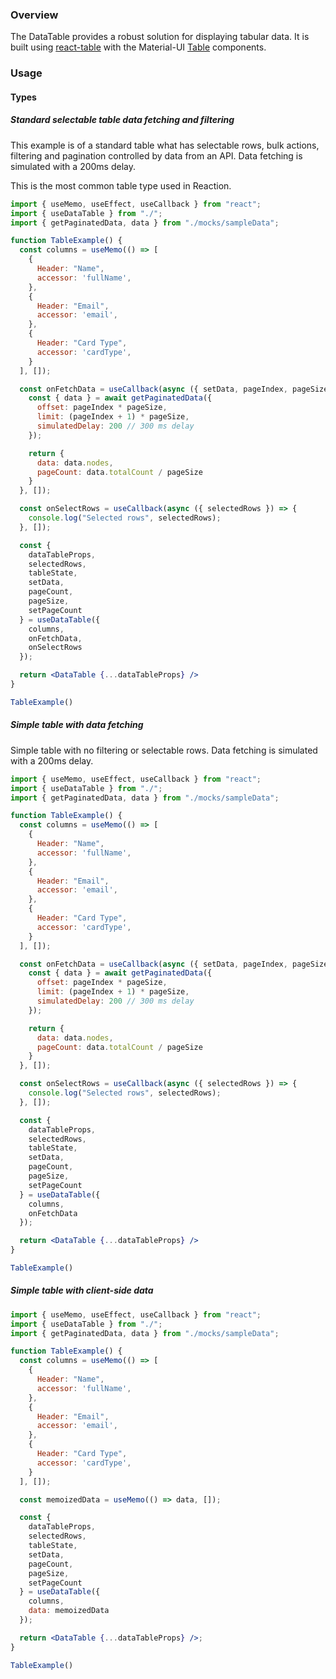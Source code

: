 ### Overview

The DataTable provides a robust solution for displaying tabular data. It is built using [react-table](https://github.com/tannerlinsley/react-table) with the Material-UI [Table](https://material-ui.com/components/tables/) components.

### Usage

#### Types

##### Standard selectable table data fetching and filtering

This example is of a standard table what has selectable rows, bulk actions, filtering and pagination controlled by data from an API. Data fetching is simulated with a 200ms delay.

This is the most common table type used in Reaction.

```jsx
import { useMemo, useEffect, useCallback } from "react";
import { useDataTable } from "./";
import { getPaginatedData, data } from "./mocks/sampleData";

function TableExample() {
  const columns = useMemo(() => [
    {
      Header: "Name",
      accessor: 'fullName',
    },
    {
      Header: "Email",
      accessor: 'email',
    },
    {
      Header: "Card Type",
      accessor: 'cardType',
    }
  ], []);

  const onFetchData = useCallback(async ({ setData, pageIndex, pageSize }) => {
    const { data } = await getPaginatedData({
      offset: pageIndex * pageSize,
      limit: (pageIndex + 1) * pageSize,
      simulatedDelay: 200 // 300 ms delay
    });

    return {
      data: data.nodes,
      pageCount: data.totalCount / pageSize
    }
  }, []);

  const onSelectRows = useCallback(async ({ selectedRows }) => {
    console.log("Selected rows", selectedRows);
  }, []);

  const {
    dataTableProps,
    selectedRows,
    tableState,
    setData,
    pageCount,
    pageSize,
    setPageCount
  } = useDataTable({
    columns,
    onFetchData,
    onSelectRows
  });

  return <DataTable {...dataTableProps} />
}

TableExample()
```

##### Simple table with data fetching

Simple table with no filtering or selectable rows. Data fetching is simulated with a 200ms delay.

```jsx
import { useMemo, useEffect, useCallback } from "react";
import { useDataTable } from "./";
import { getPaginatedData, data } from "./mocks/sampleData";

function TableExample() {
  const columns = useMemo(() => [
    {
      Header: "Name",
      accessor: 'fullName',
    },
    {
      Header: "Email",
      accessor: 'email',
    },
    {
      Header: "Card Type",
      accessor: 'cardType',
    }
  ], []);

  const onFetchData = useCallback(async ({ setData, pageIndex, pageSize }) => {
    const { data } = await getPaginatedData({
      offset: pageIndex * pageSize,
      limit: (pageIndex + 1) * pageSize,
      simulatedDelay: 200 // 300 ms delay
    });

    return {
      data: data.nodes,
      pageCount: data.totalCount / pageSize
    }
  }, []);

  const onSelectRows = useCallback(async ({ selectedRows }) => {
    console.log("Selected rows", selectedRows);
  }, []);

  const {
    dataTableProps,
    selectedRows,
    tableState,
    setData,
    pageCount,
    pageSize,
    setPageCount
  } = useDataTable({
    columns,
    onFetchData
  });

  return <DataTable {...dataTableProps} />
}

TableExample()
```

##### Simple table with client-side data

```jsx
import { useMemo, useEffect, useCallback } from "react";
import { useDataTable } from "./";
import { getPaginatedData, data } from "./mocks/sampleData";

function TableExample() {
  const columns = useMemo(() => [
    {
      Header: "Name",
      accessor: 'fullName',
    },
    {
      Header: "Email",
      accessor: 'email',
    },
    {
      Header: "Card Type",
      accessor: 'cardType',
    }
  ], []);

  const memoizedData = useMemo(() => data, []);

  const {
    dataTableProps,
    selectedRows,
    tableState,
    setData,
    pageCount,
    pageSize,
    setPageCount
  } = useDataTable({
    columns,
    data: memoizedData
  });

  return <DataTable {...dataTableProps} />;
}

TableExample()
```